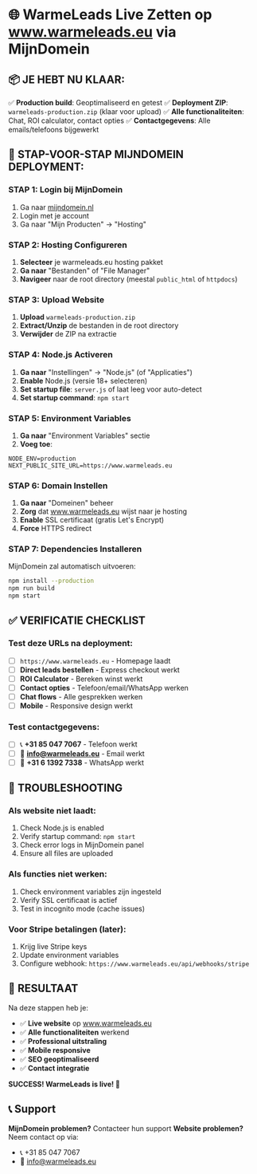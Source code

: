 # 🌐 WarmeLeads Live Zetten op www.warmeleads.eu via MijnDomein

## 📦 **JE HEBT NU KLAAR:**
✅ **Production build**: Geoptimaliseerd en getest
✅ **Deployment ZIP**: `warmeleads-production.zip` (klaar voor upload)
✅ **Alle functionaliteiten**: Chat, ROI calculator, contact opties
✅ **Contactgegevens**: Alle emails/telefoons bijgewerkt

## 🚀 **STAP-VOOR-STAP MIJNDOMEIN DEPLOYMENT:**

### **STAP 1: Login bij MijnDomein**
1. Ga naar [mijndomein.nl](https://www.mijndomein.nl)
2. Login met je account
3. Ga naar "Mijn Producten" → "Hosting"

### **STAP 2: Hosting Configureren**
1. **Selecteer** je warmeleads.eu hosting pakket
2. **Ga naar** "Bestanden" of "File Manager"
3. **Navigeer** naar de root directory (meestal `public_html` of `httpdocs`)

### **STAP 3: Upload Website**
1. **Upload** `warmeleads-production.zip`
2. **Extract/Unzip** de bestanden in de root directory
3. **Verwijder** de ZIP na extractie

### **STAP 4: Node.js Activeren**
1. **Ga naar** "Instellingen" → "Node.js" (of "Applicaties")
2. **Enable** Node.js (versie 18+ selecteren)
3. **Set startup file**: `server.js` of laat leeg voor auto-detect
4. **Set startup command**: `npm start`

### **STAP 5: Environment Variables**
1. **Ga naar** "Environment Variables" sectie
2. **Voeg toe**:
```
NODE_ENV=production
NEXT_PUBLIC_SITE_URL=https://www.warmeleads.eu
```

### **STAP 6: Domain Instellen**
1. **Ga naar** "Domeinen" beheer
2. **Zorg** dat www.warmeleads.eu wijst naar je hosting
3. **Enable** SSL certificaat (gratis Let's Encrypt)
4. **Force** HTTPS redirect

### **STAP 7: Dependencies Installeren**
MijnDomein zal automatisch uitvoeren:
```bash
npm install --production
npm run build
npm start
```

## ✅ **VERIFICATIE CHECKLIST**

### **Test deze URLs na deployment:**
- [ ] `https://www.warmeleads.eu` - Homepage laadt
- [ ] **Direct leads bestellen** - Express checkout werkt
- [ ] **ROI Calculator** - Bereken winst werkt
- [ ] **Contact opties** - Telefoon/email/WhatsApp werken
- [ ] **Chat flows** - Alle gesprekken werken
- [ ] **Mobile** - Responsive design werkt

### **Test contactgegevens:**
- [ ] 📞 **+31 85 047 7067** - Telefoon werkt
- [ ] 📧 **info@warmeleads.eu** - Email werkt  
- [ ] 💬 **+31 6 1392 7338** - WhatsApp werkt

## 🔧 **TROUBLESHOOTING**

### **Als website niet laadt:**
1. Check Node.js is enabled
2. Verify startup command: `npm start`
3. Check error logs in MijnDomein panel
4. Ensure all files are uploaded

### **Als functies niet werken:**
1. Check environment variables zijn ingesteld
2. Verify SSL certificaat is actief
3. Test in incognito mode (cache issues)

### **Voor Stripe betalingen (later):**
1. Krijg live Stripe keys
2. Update environment variables
3. Configure webhook: `https://www.warmeleads.eu/api/webhooks/stripe`

## 🎉 **RESULTAAT**

Na deze stappen heb je:
- ✅ **Live website** op www.warmeleads.eu
- ✅ **Alle functionaliteiten** werkend
- ✅ **Professional uitstraling**
- ✅ **Mobile responsive**
- ✅ **SEO geoptimaliseerd**
- ✅ **Contact integratie**

**SUCCESS! WarmeLeads is live! 🚀**

## 📞 **Support**

**MijnDomein problemen?** Contacteer hun support
**Website problemen?** Neem contact op via:
- 📞 +31 85 047 7067
- 📧 info@warmeleads.eu






